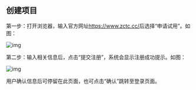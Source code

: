 ## **创建项目**

第一步：打开浏览器，输入官方网址<a href="https://www.zctc.cc/">https://www.zctc.cc/</a>后选择“申请试用”。如图：

![img](https://zctc.obs.myhuaweicloud.com/official/markdownImg/img1.png) 

 

 

第二步：输入相关信息后，点击“提交注册”，系统会显示注册成功提示。如图：

![img](https://zctc.obs.myhuaweicloud.com/official/markdownImg/img2.png) 

用户确认信息后可停留在此页面，也可点击“确认”跳转至登录页面。